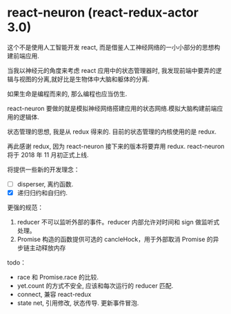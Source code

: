 # react-neuron (react-redux-actor 3.0)

这个不是使用人工智能开发 react, 而是借鉴人工神经网络的一小小部分的思想构建前端应用.

当我以神经元的角度来考虑 react 应用中的状态管理器时, 我发现前端中要弄的逻辑与视图的分离,就好比是生物体中大脑和躯体的分离.

如果生命是编程而来的, 那么编程也应当仿生.

react-neuron 要做的就是模拟神经网络搭建应用的状态网络.模拟大脑构建前端应用的逻辑体.

状态管理的思想, 我是从 redux 得来的. 目前的状态管理的内核使用的是 redux.

再此感谢 redux, 因为 react-neuron 接下来的版本将要弃用 redux. react-neuron 将于 2018 年 11 月初正式上线.

将提供一些新的开发理念：

- [ ] disperser, 离约函数.
- [x] 递归归约和自归约.

更强的规范：

1. reducer 不可以监听外部的事件。reducer 内部允许对时间和 sign 做监听式处理。
2. Promise 构造的函数提供可选的 cancleHock，用于外部取消 Promise 的异步链主动释放内存

todo：

- race 和 Promise.race 的比较.
- yet.count 的方式不安全, 应该和每次运行的 reducer 匹配.
- connect, 兼容 react-redux
- state net, 引用修改, 状态传导. 更新事件冒泡.
